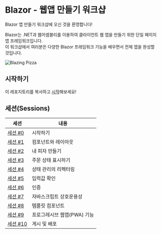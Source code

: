 # Blazor - 웹앱 만들기 워크샵

Blazor 앱 만들기 워크샵에 오신 것을 환영합니다!

Blazor는 .NET과 웹어셈블리를 이용하여 클라이언트 웹 앱을 만들기 위한 단일 페이지 앱 프레임워크입니다.   
이 워크샵에서 여러분은 다양한 Blazor 프레임워크 기능을 배우면서 전체 앱을 완성할 것입니다.   

![Blazing Pizza](https://user-images.githubusercontent.com/1874516/77244515-c889ce00-6bd2-11ea-9a45-47452c084464.png)

## 시작하기

이 레포지토리를 복사하고 [시작](/docs/00-get-started.md)해보세요!   

## 세션(Sessions)

| 세션 | 내용 |
| ----- | ---- |
| [세션 #0](/docs/00-get-started.md) | 시작하기 |
| [세션 #1](/docs/01-components-and-layout.md) | 컴포넌트와 레이아웃 |
| [세션 #2](/docs/02-customize-a-pizza.md) | 내 피자 만들기  |
| [세션 #3](/docs/03-show-order-status.md) | 주문 상태 표시하기 |
| [세션 #4](/docs/04-refactor-state-management.md) | 상태 관리의 리펙터링 |
| [세션 #5](/docs/05-checkout-with-validation.md) | 입력값 확인 |
| [세션 #6](/docs/06-authentication-and-authorization.md) | 인증 |
| [세션 #7](/docs/07-javascript-interop.md) | 자바스크립트 상호운용성 |
| [세션 #8](/docs/08-templated-components.md) | 템플릿 컴포넌트 |
| [세션 #9](/docs/09-progressive-web-app.md) | 프로그레시브 웹앱(PWA) 기능 |
| [세션 #10](/docs/10-publish-and-deploy.md) | 게시 및 배포 |
